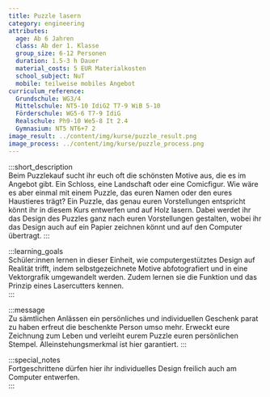 ```yaml
---
title: Puzzle lasern
category: engineering
attributes:
  age: Ab 6 Jahren
  class: Ab der 1. Klasse
  group_size: 6-12 Personen
  duration: 1.5-3 h Dauer
  material_costs: 5 EUR Materialkosten
  school_subject: NuT
  mobile: teilweise mobiles Angebot
curriculum_reference:
  Grundschule: WG3/4   
  Mittelschule: NT5-10 IdiG2 T7-9 WiB 5-10
  Förderschule: WG5-6 T7-9 IdiG
  Realschule: Ph9-10 We5-8 It 2.4
  Gymnasium: NT5 NT6+7 2
image_result: ../content/img/kurse/puzzle_result.png
image_process: ../content/img/kurse/puzzle_process.png
---
```

:::short_description  
Beim Puzzlekauf sucht ihr euch oft die schönsten Motive aus, die es im Angebot gibt. Ein Schloss, eine Landschaft oder eine Comicfigur. Wie wäre es aber einmal mit einem Puzzle, das euren Namen oder den eures Haustieres trägt? Ein Puzzle, das genau euren Vorstellungen entspricht könnt ihr in diesem Kurs entwerfen und auf Holz lasern. Dabei werdet ihr das Design des Puzzles ganz nach euren Vorstellungen gestalten, wobei ihr das Design auch auf ein Papier zeichnen könnt und auf den Computer übertragt.
:::

:::learning_goals  
 Schüler:innen lernen in dieser Einheit, wie computergestütztes Design auf Realität trifft, indem selbstgezeichnete Motive abfotografiert und in eine Vektorgrafik umgewandelt werden. Zudem lernen sie die Funktion und das Prinzip eines Lasercutters kennen.        
:::

:::message  
Zu sämtlichen Anlässen ein persönliches und individuellen Geschenk parat zu haben erfreut die beschenkte Person umso mehr. Erweckt eure Zeichnung zum Leben und verleiht eurem Puzzle euren persönlichen Stempel. Alleinstehungsmerkmal ist hier garantiert.
:::  

:::special_notes  
Fortgeschrittene dürfen hier ihr individuelles Design freilich auch am Computer entwerfen.   
:::
